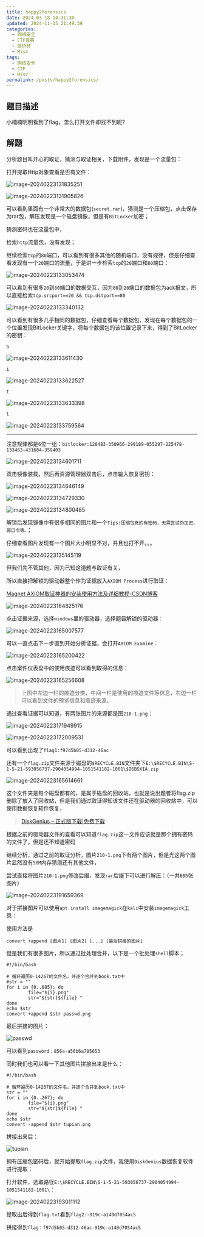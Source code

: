 ```yaml
---
title: happy2forensics
date: 2024-03-18 14:31:30
updated: 2024-11-15 21:49:39
categories:
  - 网络安全
  - CTF竞赛
  - 蓝桥杯
  - Misc
tags:
  - 网络安全
  - CTF
  - Misc
permalink: /posts/happy2forensics/
---
```

## 题目描述

小楠楠明明看到了flag，怎么打开文件却找不到呢?

## 解题

分析题目叫开心的取证，猜测与取证相关，下载附件，发现是一个流量包：

打开提取Http对象查看是否有文件：

![image-20240223131835251](happy2forensics/image-20240223131835251.png)

![image-20240223131905826](happy2forensics/image-20240223131905826.png)

可以看到里面有一个非常大的数据包(`secret.rar`)，猜测是一个压缩包，点击保存为rar包，解压发现是一个磁盘镜像，但是有`BitLocker`加密；

猜测密码也在流量包中，

检索`http`流量包，没有发现；

继续检索`tcp`的`80`端口，可以看到有很多其他的随机端口，没有规律，但是仔细查看发现有一个`20`端口的流量，于是进一步检索`tcp`的`20`端口和`80`端口：

![image-20240223133053474](happy2forensics/image-20240223133053474.png)

可以看到有很多`20`到`80`端口的数据交互，因为`80`到`20`端口的数据包为ack报文，所以直接检索`tcp.srcport==20 && tcp.dstport==80`

![image-20240223133340132](happy2forensics/image-20240223133340132.png)

可以看到有很多几乎相同的数据包，仔细查看每个数据包，发现在每个数据包的一个位置发现BitLocker关键字，将每个数据包的该位置记录下来，得到了BitLocker的密钥：

`b`

![image-20240223133611430](happy2forensics/image-20240223133611430.png)

`i`

![image-20240223133622527](happy2forensics/image-20240223133622527.png)

`t`

![image-20240223133633398](happy2forensics/image-20240223133633398.png)

`l`

![image-20240223133759564](happy2forensics/image-20240223133759564.png)

---

注意规律都是`6`位一组：`bitlocker:120483-350966-299189-055297-225478-133463-431684-359403`

![image-20240223134601711](happy2forensics/image-20240223134601711.png)

双击镜像装载，然后再资源管理器双击后，点击输入恢复密钥：

![image-20240223134646149](happy2forensics/image-20240223134646149.png)

![image-20240223134729330](happy2forensics/image-20240223134729330.png)

![image-20240223134800485](happy2forensics/image-20240223134800485.png)

解锁后发现镜像中有很多相同的图片和一个`Tips:压缩包真的有密码，无需尝试伪加密、弱口令等。`；

仔细查看图片发现有一个图片大小明显不对，并且也打不开。。。

![image-20240223135145119](happy2forensics/image-20240223135145119.png)

但我们先不管其他，因为已知这道题与取证有关，

所以直接把解锁的驱动器整个作为证据放入`AXIOM Process`进行取证：

[Magnet AXIOM取证神器的安装使用方法及详细教程-CSDN博客](https://blog.csdn.net/Aluxian_/article/details/135997730)

![image-20240223164825176](happy2forensics/image-20240223164825176.png)

点击证据来源，选择`windows`里的驱动器，选择题目解锁的驱动器：

![image-20240223165007577](happy2forensics/image-20240223165007577.png)

可以一直点击下一步直到开始分析证据，会打开`AXIOM Examine`：

![image-20240223165200422](happy2forensics/image-20240223165200422.png)

点击案件仪表盘中的使用痕迹可以看到取得的信息：

![image-20240223165256608](happy2forensics/image-20240223165256608.png)

>  上图中左边一栏的痕迹分类，中间一栏是使用的痕迹文件等信息，右边一栏可以看到文件的预览信息和痕迹来源。

通过查看证据可以知道，有两张图片的来源都是图`210-1.png`：

![image-20240223171949915](happy2forensics/image-20240223171949915.png)

![image-20240223172009531](happy2forensics/image-20240223172009531.png)

可以看到出现了`flag1:f97d5b05-d312-46ac`

还有一个`flag.zip`文件来源于磁盘的`$RECYCLE.BIN`文件夹下`E:\$RECYCLE.BIN\S-1-5-21-593056737-2904054994-1051541182-1001\$I6BSXIA.zip`

![image-20240223165614661](happy2forensics/image-20240223165614661.png)

这个文件夹是每个磁盘都有的，是属于磁盘的回收站，也就是说出题者将flag.zip删除了放入了回收站，但是我们通过取证得知该文件还在驱动器的回收站中，可以使用数据恢复软件恢复，

> [DiskGenius – 正式版下载|免费下载](https://www.diskgenius.cn/download.php)

根据之前的驱动器文件的查看可以知道`flag.zip`这一文件应该就是那个拥有密码的文件了，但是还不知道密码

继续分析，通过之前的取证分析，图片`210-1.png`下有两个图片，但是光这两个图片显然没有`50M`内存猜测还有其他文件，

尝试直接将图片`210-1.png`修改后缀，发现`rar`后缀下可以进行解压：（一共`685`张图片）

![image-20240223191659369](happy2forensics/image-20240223191659369.png)

对于拼接图片可以使用`apt install imagemagick`在`kali`中安装`imagemagick`工具：

使用方法是

```shell
convert +append [图片1] [图片2] [...] [最后拼接的图片]
```

但是我们有很多图片，所以通过批处理合并，以下是一个批处理`shell`脚本；

```shell
#!/bin/bash

# 循环遍历0-14267的文件名，并逐个合并到book.txt中
#str = ""
for i in {0..685}; do
        file="${i}.png"
        str="${str}${file} "
done
echo $str
convert +append $str passwd.png

```

最后拼接的图片：

![passwd](happy2forensics/passwd.png)

可以看到`password：856a-a56b6a705653`

同时我们也可以看一下其他图片拼接出来是什么：

```shell
#!/bin/bash

# 循环遍历0-14267的文件名，并逐个合并到book.txt中
str = ""
for i in {0..267}; do
        file="${i}.png"
        str="${str}${file} "
done
echo $str
convert -append $str tupian.png

```

拼接出来后：

![tupian](happy2forensics/tupian.png)

拥有压缩包密码后，就开始提取`flag.zip`文件，我使用`DiskGenius`数据恢复软件进行提取：

打开软件，选取路径`E:\$RECYCLE.BIN\S-1-5-21-593056737-2904054994-1051541182-1001\`：

![image-20240223193011112](happy2forensics/image-20240223193011112.png)

提取出后得到`flag.txt`看到`flag2:-919c-a140d7054ac5`

拼接得到`flag：f97d5b05-d312-46ac-919c-a140d7054ac5`

